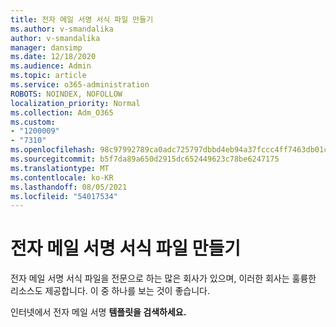 ```yaml
---
title: 전자 메일 서명 서식 파일 만들기
ms.author: v-smandalika
author: v-smandalika
manager: dansimp
ms.date: 12/18/2020
ms.audience: Admin
ms.topic: article
ms.service: o365-administration
ROBOTS: NOINDEX, NOFOLLOW
localization_priority: Normal
ms.collection: Adm_O365
ms.custom:
- "1200009"
- "7310"
ms.openlocfilehash: 98c97992789ca0adc725797dbbd4eb94a37fccc4ff7463db01cf4f28e5106174
ms.sourcegitcommit: b5f7da89a650d2915dc652449623c78be6247175
ms.translationtype: MT
ms.contentlocale: ko-KR
ms.lasthandoff: 08/05/2021
ms.locfileid: "54017534"
---
```

# <a name="create-an-email-signature-template"></a>전자 메일 서명 서식 파일 만들기

전자 메일 서명 서식 파일을 전문으로 하는 많은 회사가 있으며, 이러한 회사는 훌륭한 리소스도 제공합니다. 이 중 하나를 보는 것이 좋습니다.

인터넷에서 전자 메일 서명 **템플릿을 검색하세요.**